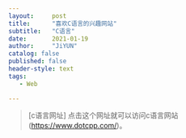 ```yaml
---
layout:     post
title:      "喜欢C语言的兴趣网站"
subtitle:   "C语言"
date:       2021-01-19 
author:     "JiYUN"
catalog: false
published: false
header-style: text
tags:
   - Web

---
```

> [c语言网址] 点击这个网址就可以访问c语言网站(https://www.dotcpp.com/)。
> 

> 




